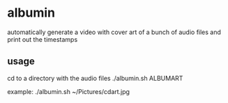 # albumin

automatically generate a video with cover art of a bunch of audio files and print out the timestamps

## usage
cd to a directory with the audio files
./albumin.sh ALBUMART

example: ./albumin.sh ~/Pictures/cdart.jpg

